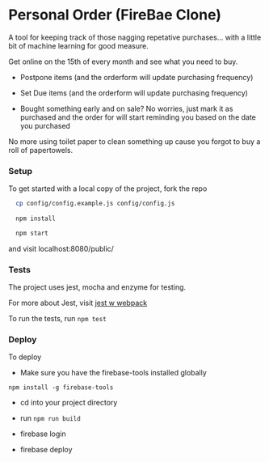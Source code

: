 # Personal Order (FireBae Clone)

A tool for keeping track of those nagging repetative purchases... with a
little bit of machine learning for good measure.

Get online on the 15th of every month and see what you need to buy.

- Postpone items (and the orderform will update purchasing frequency)

- Set Due items (and the orderform will update purchasing frequency)

- Bought something early and on sale? No worries, just mark it as
  purchased and the order for will start reminding you based on the date
  you purchased

No more using toilet paper to clean something up cause you forgot to buy
a roll of papertowels.

### Setup

To get started with a local copy of the project, fork the repo

```bash
  cp config/config.example.js config/config.js
  
  npm install

  npm start
```

and visit localhost:8080/public/

### Tests

The project uses jest, mocha and enzyme for testing.

For more about Jest, visit [jest w webpack](https://facebook.github.io/jest/docs/tutorial-webpack.html#content)

To run the tests, run `npm test`

### Deploy

To deploy

- Make sure you have the firebase-tools installed globally

```
npm install -g firebase-tools
```

- cd into your project directory

- run `npm run build`

- firebase login

- firebase deploy
